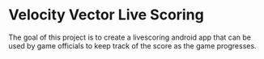 # Velocity Vector Live Scoring

The goal of this project is to create a livescoring android app that can be used by game officials to keep track of the score as the game progresses.
